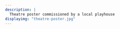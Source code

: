 ```yaml
---
description: |
  Theatre poster commissioned by a local playhouse
displayimg: "theatre-poster.jpg"
---
```

